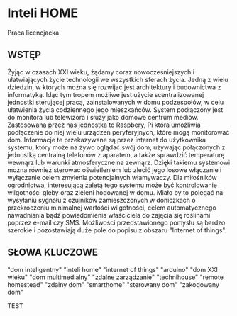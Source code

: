 # Inteli HOME
Praca licencjacka

## WSTĘP
Żyjąc w czasach XXI wieku, żądamy coraz nowocześniejszych i ułatwiających życie technologii we wszystkich sferach życia. Jedną z wielu dziedzin, w których można się rozwijać jest architektury i budownictwa z informatyką.
Idąc tym tropem możliwe jest użycie scentralizowanej jednostki sterującej pracą, zainstalowanych w domu podzespołów, w celu ułatwienia życia codziennego jego mieszkańców.  System podłączony jest do monitora lub telewizora 
i służy jako domowe centrum mediów. Zastosowana przez nas jednostka to Raspbery, Pi która umożliwia podłączenie do niej wielu urządzeń peryferyjnych, które mogą monitorować dom. Informacje te przekazywane są przez internet
do użytkownika systemu, który może na żywo oglądać swój dom, używając połączonych z jednostką centralną telefonów z aparatem, a także sprawdzić temperaturę wewnąrz lub warunki atmosferyczne na zewnąrz. Dzięki takiemu systemowi można 
również sterować oświetleniem lub zlecić jego losowe włączanie i wyłączanie celem zmylenia potencjalnych włamywaczy. Dla miłośników ogrodnictwa, interesującą zaletą tego systemu może być kontrolowanie wilgotności gleby oraz
zieleni hodowanej w domu. Miało by to polegać na wysyłaniu sygnału z czujników zamieszczonych w doniczkach o przekroczeniu minimalnej wartości wilgotności, celem automatycznego nawadniania bądź 
powiadomienia właściciela do zajęcia się roślinami poprzez e-mail czy SMS. Możliwości przedstawionego pomysłu są bardzo szerokie i pozostawiają duże pole do popisu z obszaru "Internet of things".

## SŁOWA KLUCZOWE
"dom inteligentny" "inteli home" "internet of things" "arduino" "dom XXI wieku" "dom multimedialny" "zdalne zarządzanie" "technihouse" "remote homestead" "zdalny dom" "smarthome" "sterowany dom" "zakodowany dom"

TEST
